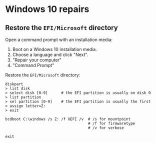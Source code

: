 # Windows 10 repairs

## Restore the `EFI/Microsoft` directory

Open a command prompt with an installation media:

1. Boot on a Windows 10 installation media.
2. Choose a language and click "Next".
3. "Repair your computer"
4. "Command Prompt"

Restore the `EFI/Microsoft` directory:

```
diskpart
> list disk
> select disk [0-9]      # the EFI partition is usually on disk 0
> list partition
> sel partition [0-9]    # the EFI partition is usually the first
> assign letter=Z:
> exit

bcdboot C:\windows /s Z: /f UEFI /v  # /s for mountpoint
                                     # /f for firmwaretype
                                     # /v for verbose

exit
```